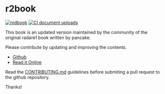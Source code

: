 # r2book

[![mdbook](https://github.com/radareorg/radare2-book/actions/workflows/mdbook.yml/badge.svg)](https://github.com/radareorg/radare2-book/actions/workflows/mdbook.yml)
[![CI document uploads](https://github.com/radareorg/radare2-book/actions/workflows/ci.yml/badge.svg)](https://github.com/radareorg/radare2-book/actions/workflows/ci.yml)

This book is an updated version maintained by the community of the original radare1 book written by pancake.

Please contribute by updating and improving the contents.

* [Github](https://github.com/radareorg/radare2-book)
* [Read it Online](https://book.rada.re/)

Read the [CONTRIBUTING.md](https://github.com/radareorg/radare2-book/blob/master/CONTRIBUTING.md) guidelines before submiting a pull request to the github repository.

Thanks!
